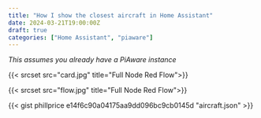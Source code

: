 ```yaml
---
title: "How I show the closest aircraft in Home Assistant"
date: 2024-03-21T19:00:00Z
draft: true
categories: ["Home Assistant", "piaware"]
---
```

_This assumes you already have a PiAware instance_

{{< srcset src="card.jpg" title="Full Node Red Flow">}}

{{< srcset src="flow.jpg" title="Full Node Red Flow">}}

{{< gist phillprice e14f6c90a04175aa9dd096bc9cb0145d "aircraft.json" >}}
